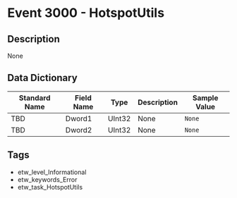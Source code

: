# Event 3000 - HotspotUtils

## Description
None

## Data Dictionary
|Standard Name|Field Name|Type|Description|Sample Value|
|---|---|---|---|---|
|TBD|Dword1|UInt32|None|`None`|
|TBD|Dword2|UInt32|None|`None`|

## Tags
* etw_level_Informational
* etw_keywords_Error
* etw_task_HotspotUtils